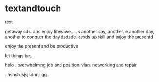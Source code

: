 # textandtouch
text

getaway
sds.
and enjoy lifeeawe.....
s
another day, another.
e
another day, another to conquer the day.dsdsde.
eesds
up skill and enjoy the presentd

enjoy the present and be productive 

let things be....

helo
. overwhelming job and position. vlan. networking and repair

.
hshsh
jsjsjsdnnjj
gg..
